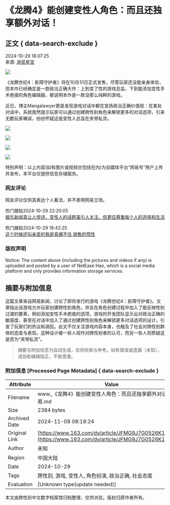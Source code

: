 # 《龙腾4》能创建变性人角色：而且还独享额外对话！

## 正文 { data-search-exclude }


2024-10-29 18:07:25  
来源: [游民星空](https://www.163.com/dy/media/T1502267589752.html)

![](https://nimg.ws.126.net/?url=http%3A%2F%2Fdingyue.ws.126.net%2F2024%2F1029%2Fdebfb2f3j00sm4202000yd000fa008lg.jpg&thumbnail=660x2147483647&quality=80&type=jpg)

《龙腾世纪4：影障守护者》将在10月31日正式发售，尽管玩家还没能亲身体验，但本作已经确定是一款政治正确大作：上到变了性的游戏总监，下到能添加变性手术疤痕的角色编辑器，都说明本作是一款没那么纯粹的游戏。

近日，博主Mangalawyer更是发现游戏对话中都在宣扬政治正确价值观：在某处对话中，系统竟然提示玩家可以通过创建跨性别角色来解锁更多的对话选项，引来无数玩家嘲讽，纷纷怀疑这是变性人总监在夹带私货。

![](https://nimg.ws.126.net/?url=http%3A%2F%2Fdingyue.ws.126.net%2F2024%2F1029%2F915a5e61j00sm4202000td000fa00jtg.jpg&thumbnail=660x2147483647&quality=80&type=jpg)

![](https://nimg.ws.126.net/?url=http%3A%2F%2Fdingyue.ws.126.net%2F2024%2F1029%2F1f6a7cafj00sm4202001dd000fa0047g.jpg&thumbnail=660x2147483647&quality=80&type=jpg)

![](https://nimg.ws.126.net/?url=http%3A%2F%2Fdingyue.ws.126.net%2F2024%2F1029%2Fbd03f749j00sm4202001ud000fa005gg.jpg&thumbnail=660x2147483647&quality=80&type=jpg)

![](https://nimg.ws.126.net/?url=http%3A%2F%2Fdingyue.ws.126.net%2F2024%2F1029%2F3e267540j00sm420200h2d000fa00k1g.jpg&thumbnail=660x2147483647&quality=80&type=jpg)

特别声明：以上内容(如有图片或视频亦包括在内)为自媒体平台“网易号”用户上传并发布，本平台仅提供信息存储服务。

### 网友评论

网友评论仅供其表达个人看法，并不表明网易立场。

热门跟贴2024-10-29 22:20:05  
[娱乐新闻真让人惊讶，变性人的话题虽引人关注，但更应尊重每个人的选择和生活](https://comment.tie.163.com/JFMG9J7G0526K1KN.html)

热门跟贴2024-10-29 18:42:25  
[这个时候还叫亲爱的我是真绷不住 销售的惯性](https://comment.tie.163.com/JFMG9J7G0526K1KN.html)

### 版权声明
Notice: The content above (including the pictures and videos if any) is uploaded and posted by a user of NetEase Hao, which is a social media platform and only provides information storage services.
<!-- tcd_original_link https://www.163.com/dy/article/JFMG9J7G0526K1KN.html -->
## 摘要与附加信息

<!-- tcd_abstract -->
这篇文章来自网易新闻，讨论了即将发行的游戏《龙腾世纪4：影障守护者》。文章指出该游戏允许玩家创建跨性别角色，并且在角色创建过程中加入了能反映性别过渡的要素，例如添加变性手术疤痕的选项。游戏的开发团队显示出对政治正确的敏感度，甚至在对话中加入了通过创建跨性别角色来解锁更多对话选项的设计，引发了玩家们的热议和调侃。此文不仅关注游戏内容本身，也触及了社会对跨性别群体的态度与表现。这种设计被一些人视作对跨性别者的认可，而另一些人则质疑这是否为“夹带私货”。
<!-- tcd_abstract_end -->

> 摘要与附加信息为自动生成，仅供检索与参考。如有错误或遗漏（未知），请协助编辑指正，不胜感激。

### 附加信息 [Processed Page Metadata] { data-search-exclude }

| Attribute       | Value                                  |
|-----------------|----------------------------------------|
| Filename        | www_《龙腾4》能创建变性人角色：而且还独享额外对话！_-_网易.md                             |
| Size            | 2384 bytes                           |
| Archived Date   | 2024-11-08 08:18:24                             |
| Original Link   | [https://www.163.com/dy/article/JFMG9J7G0526K1KN.html](https://www.163.com/dy/article/JFMG9J7G0526K1KN.html)                       |
| Author          | 未知                               |
| Region          | 中国大陆                               |
| Date            | 2024-10-29                                 |
| Tags            | 跨性别, 游戏, 变性人, 角色扮演, 政治正确, 社会态度                                 |
| Evaluation            | [Unknown type(update needed)]                                 |
<!-- tcd_table_end -->

本文由跨性别中文数字档案馆归档整理，仅供浏览。版权归原作者所有。
